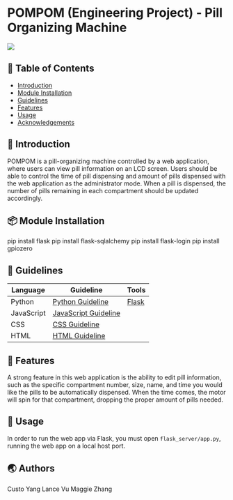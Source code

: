 # POMPOM (Engineering Project) - Pill Organizing Machine

<img src="https://media.discordapp.net/attachments/1239019889541513317/1239020375002841170/pomlogo.png?ex=66440a25&is=6642b8a5&hm=6f636111d8000eb7a3b6384e0767db898d9a727fe844b5e8a83bad3df5b33f43&=&format=webp&quality=lossless&width=263&height=196" />


## 🚩 Table of Contents

- [Introduction](#-introduction)
- [Module Installation](#-module-installation)
- [Guidelines](#-guidelines)
- [Features](#-features)
- [Usage](#-usage)
- [Acknowledgements](#-acknowledgements)

## 🤖 Introduction
POMPOM is a pill-organizing machine controlled by a web application, where users can view pill information on an LCD screen. Users should be able to control the time of pill dispensing and amount of pills dispensed with the web application as the administrator mode. When a pill is dispensed, the number of pills remaining in each compartment should be updated accordingly.

## 📦 Module Installation
pip install flask
pip install flask-sqlalchemy
pip install flask-login
pip install gpiozero

## 🔧 Guidelines
| Language   | Guideline | Tools |
|------------|-----------|-------|
| Python     |[Python Guideline](https://peps.python.org/pep-0008/)           | [Flask](https://flask.palletsprojects.com/en/2.1.x/ )     |
| JavaScript |[JavaScript Guideline](https://developer.mozilla.org/en-US/docs/MDN/Guidelines/Code_guidelines/JavaScript#general_javascript_guidelines)|       |
| CSS        |[CSS Guideline](https://developer.mozilla.org/en-US/docs/MDN/Guidelines/Code_guidelines/CSS)      |       |
| HTML       |[HTML Guideline](https://developer.mozilla.org/en-US/docs/MDN/Guidelines/Code_guidelines/HTML)      |       |

## 🎨 Features
A strong feature in this web application is the ability to edit pill information, such as the specific compartment number, size, name, and time you would like the pills to be automatically dispensed. When the time comes, the motor will spin for that compartment, dropping the proper amount of pills needed.

## 🐾 Usage
In order to run the web app via Flask, you must open ```flask_server/app.py```, running the web app on a local host port.

## 🌏 Authors
Custo Yang
Lance Vu
Maggie Zhang
